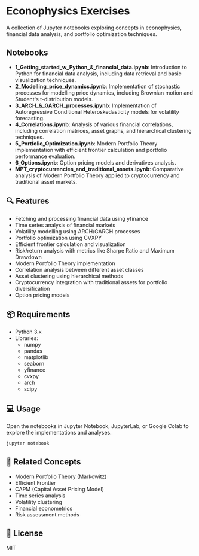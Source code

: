 # Econophysics Exercises

A collection of Jupyter notebooks exploring concepts in econophysics, financial data analysis, and portfolio optimization techniques.

## Notebooks

- **1_Getting_started_w_Python_&_financial_data.ipynb**: Introduction to Python for financial data analysis, including data retrieval and basic visualization techniques.
- **2_Modelling_price_dynamics.ipynb**: Implementation of stochastic processes for modelling price dynamics, including Brownian motion and Student's t-distribution models.
- **3_ARCH_&_GARCH_processes.ipynb**: Implementation of Autoregressive Conditional Heteroskedasticity models for volatility forecasting.
- **4_Correlations.ipynb**: Analysis of various financial correlations, including correlation matrices, asset graphs, and hierarchical clustering techniques.
- **5_Portfolio_Optimization.ipynb**: Modern Portfolio Theory implementation with efficient frontier calculation and portfolio performance evaluation.
- **6_Options.ipynb**: Option pricing models and derivatives analysis.
- **MPT_cryptocurrencies_and_traditional_assets.ipynb**: Comparative analysis of Modern Portfolio Theory applied to cryptocurrency and traditional asset markets.

## 🔍 Features

- Fetching and processing financial data using yfinance
- Time series analysis of financial markets
- Volatility modelling using ARCH/GARCH processes
- Portfolio optimization using CVXPY
- Efficient frontier calculation and visualization
- Risk/return analysis with metrics like Sharpe Ratio and Maximum Drawdown
- Modern Portfolio Theory implementation
- Correlation analysis between different asset classes
- Asset clustering using hierarchical methods
- Cryptocurrency integration with traditional assets for portfolio diversification
- Option pricing models

## 📦 Requirements

- Python 3.x
- Libraries:
  - numpy
  - pandas
  - matplotlib
  - seaborn
  - yfinance
  - cvxpy
  - arch
  - scipy

## 💻 Usage

Open the notebooks in Jupyter Notebook, JupyterLab, or Google Colab to explore the implementations and analyses.

```bash
jupyter notebook
```

## 🔗 Related Concepts

- Modern Portfolio Theory (Markowitz)
- Efficient Frontier
- CAPM (Capital Asset Pricing Model)
- Time series analysis
- Volatility clustering
- Financial econometrics
- Risk assessment methods

## 📝 License

MIT